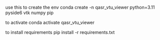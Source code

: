 use this to create the env
    conda create -n qasr_vtu_viewer python=3.11 pyside6 vtk numpy pip

to activate
    conda activate qasr_vtu_viewer

to install requirements
    pip install -r requirements.txt